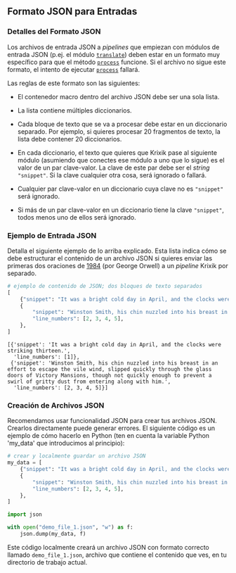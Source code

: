 ## Formato JSON para Entradas

### Detalles del Formato JSON

Los archivos de entrada JSON a *pipelines* que empiezan con módulos de entrada JSON (p.ej. el módulo [`translate`](../../modulos/modulos_ia/modulo_translate_traduccion.md)) deben estar en un formato muy específico para que el método [`process`](../parametros_y_procesar_archivos_a_traves_de_pipelines/metodo_process_procesar.md) funcione. Si el archivo no sigue este formato, el intento de ejecutar [`process`](../parametros_y_procesar_archivos_a_traves_de_pipelines/metodo_process_procesar.md) fallará.

Las reglas de este formato son las siguientes:

- El contenedor macro dentro del archivo JSON debe ser una sola lista.

- La lista contiene múltiples diccionarios.

- Cada bloque de texto que se va a procesar debe estar en un diccionario separado. Por ejemplo, si quieres procesar 20 fragmentos de texto, la lista debe contener 20 diccionarios.

- En cada diccionario, el texto que quieres que Krixik pase al siguiente módulo (asumiendo que conectes ese módulo a uno que lo sigue) es el valor de un par clave-valor. La clave de este par debe ser el *string* `"snippet"`. Si la clave cualquier otra cosa, será ignorado o fallará.

- Cualquier par clave-valor en un diccionario cuya clave no es `"snippet"` será ignorado.

- Si más de un par clave-valor en un diccionario tiene la clave `"snippet"`, todos menos uno de ellos será ignorado.

### Ejemplo de Entrada JSON

Detalla el siguiente ejemplo de lo arriba explicado. Esta lista indica cómo se debe estructurar el contenido de un archivo JSON si quieres enviar las primeras dos oraciones de <u>1984</u> (por George Orwell) a un *pipeline* Krixik por separado.


```python
# ejemplo de contenido de JSON; dos bloques de texto separados
[
    {"snippet": "It was a bright cold day in April, and the clocks were striking thirteen.", "line_numbers": [1]},
    {
        "snippet": "Winston Smith, his chin nuzzled into his breast in an effort to escape the vile wind, slipped quickly through the glass doors of Victory Mansions, though not quickly enough to prevent a swirl of gritty dust from entering along with him.",
        "line_numbers": [2, 3, 4, 5],
    },
]
```




    [{'snippet': 'It was a bright cold day in April, and the clocks were striking thirteen.',
      'line_numbers': [1]},
     {'snippet': 'Winston Smith, his chin nuzzled into his breast in an effort to escape the vile wind, slipped quickly through the glass doors of Victory Mansions, though not quickly enough to prevent a swirl of gritty dust from entering along with him.',
      'line_numbers': [2, 3, 4, 5]}]



### Creación de Archivos JSON

Recomendamos usar funcionalidad JSON para crear tus archivos JSON. Crearlos directamente puede generar errores. El siguiente código es un ejemplo de cómo hacerlo en Python (ten en cuenta la variable Python 'my_data' que introducimos al principio):


```python
# crear y localmente guardar un archivo JSON
my_data = [
    {"snippet": "It was a bright cold day in April, and the clocks were striking thirteen.", "line_numbers": [1]},
    {
        "snippet": "Winston Smith, his chin nuzzled into his breast in an effort to escape the vile wind, slipped quickly through the glass doors of Victory Mansions, though not quickly enough to prevent a swirl of gritty dust from entering along with him.",
        "line_numbers": [2, 3, 4, 5],
    },
]

import json

with open("demo_file_1.json", "w") as f:
    json.dump(my_data, f)
```

Este código localmente creará un archivo JSON con formato correcto llamado `demo_file_1.json`, archivo que contiene el contenido que ves, en tu directorio de trabajo actual.

